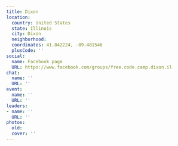 ```yaml
---
title: Dixon
location:
  country: United States
  state: Illinois
  city: Dixon
  neighborhood: 
  coordinates: 41.842224, -89.481548
  plusCode: ''
social:
  name: Facebook page
  URL: https://www.facebook.com/groups/free.code.camp.dixon.il
chat:
  name: ''
  URL: ''
event:
  name: ''
  URL: ''
leaders:
- name: ''
  URL: ''
photos:
  old: 
  cover: ''
---
```

